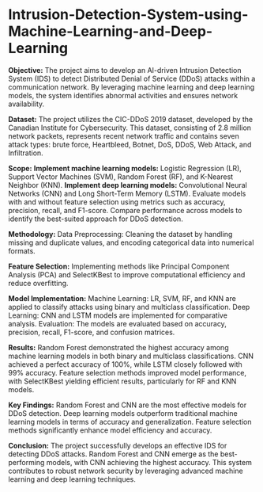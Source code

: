 # Intrusion-Detection-System-using-Machine-Learning-and-Deep-Learning

**Objective:**
The project aims to develop an AI-driven Intrusion Detection System (IDS) to detect Distributed Denial of Service (DDoS) attacks within a communication network. By leveraging machine learning and deep learning models, the system identifies abnormal activities and ensures network availability.

**Dataset:**
The project utilizes the CIC-DDoS 2019 dataset, developed by the Canadian Institute for Cybersecurity. This dataset, consisting of 2.8 million network packets, represents recent network traffic and contains seven attack types: brute force, Heartbleed, Botnet, DoS, DDoS, Web Attack, and Infiltration.

**Scope:**
  **Implement machine learning models:** Logistic Regression (LR), Support Vector Machines (SVM), Random Forest (RF), and K-Nearest Neighbor (KNN).
  **Implement deep learning models:** Convolutional Neural Networks (CNN) and Long Short-Term Memory (LSTM).
  Evaluate models with and without feature selection using metrics such as accuracy, precision, recall, and F1-score.
  Compare performance across models to identify the best-suited approach for DDoS detection.

**Methodology:**
Data Preprocessing: Cleaning the dataset by handling missing and duplicate values, and encoding categorical data into numerical formats.

**Feature Selection:** Implementing methods like Principal Component Analysis (PCA) and SelectKBest to improve computational efficiency and reduce overfitting.

**Model Implementation:**
Machine Learning: LR, SVM, RF, and KNN are applied to classify attacks using binary and multiclass classification.
Deep Learning: CNN and LSTM models are implemented for comparative analysis.
Evaluation: The models are evaluated based on accuracy, precision, recall, F1-score, and confusion matrices.

**Results:**
Random Forest demonstrated the highest accuracy among machine learning models in both binary and multiclass classifications.
CNN achieved a perfect accuracy of 100%, while LSTM closely followed with 99% accuracy.
Feature selection methods improved model performance, with SelectKBest yielding efficient results, particularly for RF and KNN models.

**Key Findings:**
Random Forest and CNN are the most effective models for DDoS detection.
Deep learning models outperform traditional machine learning models in terms of accuracy and generalization.
Feature selection methods significantly enhance model efficiency and accuracy.

**Conclusion:**
The project successfully develops an effective IDS for detecting DDoS attacks. Random Forest and CNN emerge as the best-performing models, with CNN achieving the highest accuracy. This system contributes to robust network security by leveraging advanced machine learning and deep learning techniques.
